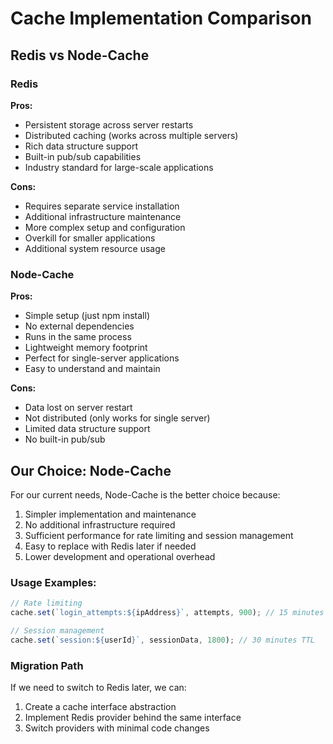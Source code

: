 # Cache Implementation Comparison

## Redis vs Node-Cache

### Redis
**Pros:**
- Persistent storage across server restarts
- Distributed caching (works across multiple servers)
- Rich data structure support
- Built-in pub/sub capabilities
- Industry standard for large-scale applications

**Cons:**
- Requires separate service installation
- Additional infrastructure maintenance
- More complex setup and configuration
- Overkill for smaller applications
- Additional system resource usage

### Node-Cache
**Pros:**
- Simple setup (just npm install)
- No external dependencies
- Runs in the same process
- Lightweight memory footprint
- Perfect for single-server applications
- Easy to understand and maintain

**Cons:**
- Data lost on server restart
- Not distributed (only works for single server)
- Limited data structure support
- No built-in pub/sub

## Our Choice: Node-Cache

For our current needs, Node-Cache is the better choice because:
1. Simpler implementation and maintenance
2. No additional infrastructure required
3. Sufficient performance for rate limiting and session management
4. Easy to replace with Redis later if needed
5. Lower development and operational overhead

### Usage Examples:
```javascript
// Rate limiting
cache.set(`login_attempts:${ipAddress}`, attempts, 900); // 15 minutes TTL

// Session management
cache.set(`session:${userId}`, sessionData, 1800); // 30 minutes TTL
```

### Migration Path
If we need to switch to Redis later, we can:
1. Create a cache interface abstraction
2. Implement Redis provider behind the same interface
3. Switch providers with minimal code changes
